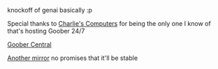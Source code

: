 knockoff of genai basically :p


Special thanks to [Charlie's Computers](https://github.com/PowerPCFan) for being the only one I know of that's hosting Goober 24/7

[Goober Central](https://github.com/whatdidyouexpect/goober-central)

[Another mirror](https://forgejo.expect.ovh/WhatDidYouExpect/goober)
no promises that it'll be stable
